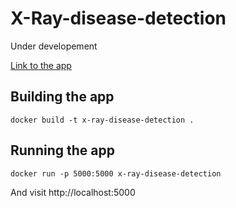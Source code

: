 # X-Ray-disease-detection

Under developement

[Link to the app](https://arcane-thicket-47996.herokuapp.com)


## Building the app

```
docker build -t x-ray-disease-detection .
```

## Running the app

```
docker run -p 5000:5000 x-ray-disease-detection
```
And visit http://localhost:5000